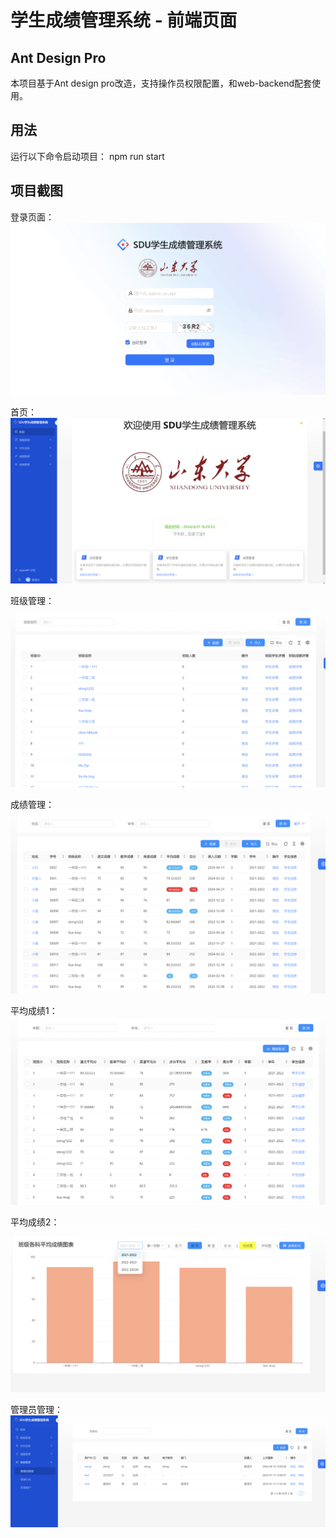 # 学生成绩管理系统 - 前端页面

## Ant Design Pro

本项目基于Ant design pro改造，支持操作员权限配置，和web-backend配套使用。

## 用法

运行以下命令启动项目：
npm run start


## 项目截图

登录页面：
![登录](./pic/登录.png)

首页：
![首页](./pic/首页.png)

班级管理：
![班级管理](./pic/班级管理.png)

成绩管理：
![成绩管理](./pic/成绩管理.png)

平均成绩1：
![平均成绩1](./pic/平均成绩1.png)

平均成绩2：
![平均成绩2](./pic/平均成绩2.png)

管理员管理：
![管理员管理](./pic/系统管理.png)
